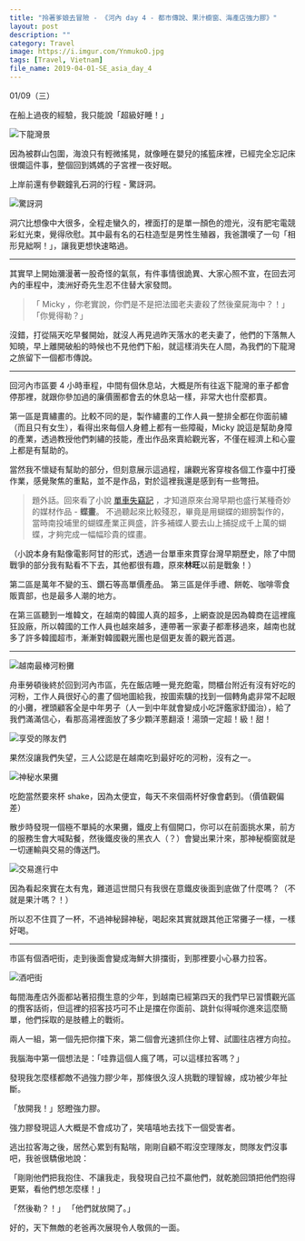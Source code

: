 ```yaml
---
title: "拎著爹娘去冒險 - 《河內 day 4 - 都市傳說、果汁櫥窗、海產店強力膠》"
layout: post
description: ""
category: Travel
image: https://i.imgur.com/YnmukoO.jpg
tags: [Travel, Vietnam]
file_name: 2019-04-01-SE_asia_day_4
---
```


01/09（三）



在船上過夜的經驗，我只能說「超級好睡！」

![下龍灣景](https://i.imgur.com/DOOEIGN.jpg)

因為被群山包圍，海浪只有輕微搖晃，就像睡在嬰兒的搖籃床裡，已經完全忘記床很爛這件事，整個回到媽媽的子宮裡一夜好眠。

上岸前還有參觀鐘乳石洞的行程 - 驚訝洞。

![驚訝洞](https://i.imgur.com/BKDJ7Jj.jpg)


洞穴比想像中大很多，全程走蠻久的，裡面打的是單一顏色的燈光，沒有肥宅電競彩虹光束，覺得欣慰。其中最有名的石柱造型是男性生殖器，我爸讚嘆了一句「相形見絀啊！」，讓我更想快速略過。

---

其實早上開始瀰漫著一股奇怪的氣氛，有件事情很詭異、大家心照不宣，在回去河內的車程中，澳洲好奇先生忍不住替大家發問。

>「 Micky ，你老實說，你們是不是把法國老夫妻殺了然後棄屍海中？！」  
>   「你覺得勒？」

沒錯，打從隔天吃早餐開始，就沒人再見過昨天落水的老夫妻了，他們的下落無人知曉，早上離開破船的時候也不見他們下船，就這樣消失在人間，為我們的下龍灣之旅留下一個都市傳說。

---

回河內市區要 4 小時車程，中間有個休息站，大概是所有往返下龍灣的車子都會停那裡，就跟你參加過的廉價團都會去的休息站一樣，非常大也什麼都賣。

第一區是賣繡畫的。比較不同的是，製作繡畫的工作人員一整排全都在你面前繡（而且只有女生），看得出來每個人身體上都有一些障礙，Micky 說這是幫助身障的產業，透過教授他們刺繡的技能，產出作品來賣給觀光客，不僅在經濟上和心靈上都是有幫助的。

當然我不懷疑有幫助的部分，但刻意展示這過程，讓觀光客穿梭各個工作臺中打擾作業，感覺聚焦的重點，並不是作品，對於這裡我還是感到有一些彆扭。

> 題外話。回來看了小說 [單車失竊記](https://www.books.com.tw/products/0010680128) ，才知道原來台灣早期也盛行某種奇妙的媒材作品 - **蝶畫**。
> 不過聽起來比較殘忍，畢竟是用蝴蝶的翅膀製作的，當時南投埔里的蝴蝶產業正興盛，許多補蝶人要去山上捕捉成千上萬的蝴蝶，才夠完成一幅幅珍貴的蝶畫。

（小說本身有點像電影阿甘的形式，透過一台單車來貫穿台灣早期歷史，除了中間戰爭的部分我有點看不下去，其他都很有趣，原來**林旺**以前是戰象！）

第二區是萬年不變的玉、鑽石等高單價產品。
第三區是伴手禮、餅乾、咖啡零食販賣部，也是最多人潮的地方。

在第三區聽到一堆韓文，在越南的韓國人真的超多，上網查說是因為韓商在這裡瘋狂設廠，所以韓國的工作人員也越來越多，連帶著一家妻子都牽移過來，越南也就多了許多韓國超市，漸漸對韓國觀光團也是個更友善的觀光首選。

---

![越南最棒河粉攤](https://i.imgur.com/EorzWbD.jpg)


舟車勞頓後終於回到河內市區，先在飯店睡一覺充飽電，問櫃台附近有沒有好吃的河粉，工作人員很好心的畫了個地圖給我，按圖索驥的找到一個轉角處非常不起眼的小攤，裡頭顧客全是中年男子（人一到中年就會變成小吃評鑑家舒國治），給了我們滿滿信心，看那高湯裡面放了多少顆洋蔥翻滾！湯頭一定超！級！甜！

![享受的隊友們](https://i.imgur.com/kpedlKl.jpg)


果然沒讓我們失望，三人公認是在越南吃到最好吃的河粉，沒有之一。

![神秘水果攤](https://i.imgur.com/6wahzg4.jpg)


吃飽當然要來杯 shake，因為太便宜，每天不來個兩杯好像會虧到。（價值觀偏差）

散步時發現一個極不單純的水果攤，鐵皮上有個開口，你可以在前面挑水果，前方的服務生會大喊點餐，然後鐵皮後的黑衣人（？）會變出果汁來，那神秘櫥窗就是一切運輸與交易的傳送門。

![交易進行中](https://i.imgur.com/w0v4J53.jpg)

因為看起來實在太有鬼，難道這世間只有我很在意鐵皮後面到底做了什麼嗎？（不就是果汁嗎？！）

所以忍不住買了一杯，不過神秘歸神秘，喝起來其實就跟其他正常攤子一樣，一樣好喝。

---

市區有個酒吧街，走到後面會變成海鮮大排擋街，到那裡要小心暴力拉客。

![酒吧街](https://i.imgur.com/UqCzFak.jpg)


每間海產店外面都站著招攬生意的少年，到越南已經第四天的我們早已習慣觀光區的攬客話術，但這裡的招客技巧可不止是擋在你面前、跳針似得喊你進來這麼簡單，他們採取的是肢體上的戰術。

兩人一組，第一個先把你擋下來，第二個會光速抓住你上臂、試圖往店裡方向拉。

我腦海中第一個想法是：「哇靠這個人瘋了嗎，可以這樣拉客嗎？」

發現我怎麼樣都敵不過強力膠少年，那條很久沒人挑戰的理智線，成功被少年扯斷。

「放開我！」怒瞪強力膠。

強力膠發現這人大概是不會成功了，笑嘻嘻地去找下一個受害者。

逃出拉客海之後，居然心累到有點喘，剛剛自顧不暇沒空理隊友，問隊友們沒事吧，我爸很驕傲地說：

「剛剛他們把我抱住、不讓我走，我發現自己拉不贏他們，就乾脆回頭把他們抱得更緊，看他們想怎麼樣！」

「然後勒？！」
「他們就放開了。」

好的，天下無敵的老爸再次展現令人敬佩的一面。

